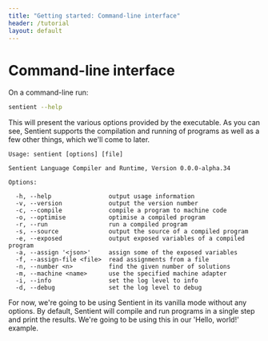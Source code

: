 ```yaml
---
title: "Getting started: Command-line interface"
header: /tutorial
layout: default
---
```

# Command-line interface

On a command-line run:

```bash
sentient --help
```

This will present the various options provided by the executable. As you can
see, Sentient supports the compilation and running of programs as well as a few
other things, which we'll come to later.

```
Usage: sentient [options] [file]

Sentient Language Compiler and Runtime, Version 0.0.0-alpha.34

Options:

  -h, --help                output usage information
  -v, --version             output the version number
  -c, --compile             compile a program to machine code
  -o, --optimise            optimise a compiled program
  -r, --run                 run a compiled program
  -s, --source              output the source of a compiled program
  -e, --exposed             output exposed variables of a compiled program
  -a, --assign '<json>'     assign some of the exposed variables
  -f, --assign-file <file>  read assignments from a file
  -n, --number <n>          find the given number of solutions
  -m, --machine <name>      use the specified machine adapter
  -i, --info                set the log level to info
  -d, --debug               set the log level to debug
```

For now, we're going to be using Sentient in its vanilla mode without any
options. By default, Sentient will compile and run programs in a single step and
print the results. We're going to be using this in our 'Hello, world!' example.
